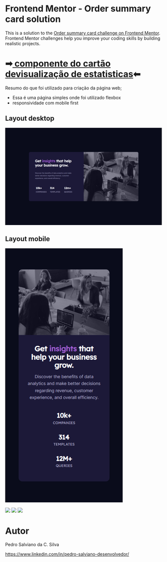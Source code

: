 

# Frontend Mentor - Order summary card solution

This is a solution to the [Order summary card challenge on Frontend Mentor](https://www.frontendmentor.io/challenges/order-summary-component-QlPmajDUj).
Frontend Mentor challenges help you improve your coding skills by building realistic projects. 


<h1>➡<a href="https://pe-salviano.github.io/componente-do-cartao-devisualizacao-de-estatisticas-principal/" target="_blank"> 
componente do cartão devisualização de estatisticas</a>⬅</h1>
 
 

Resumo do que foi utilizado para criação da página web;

- Essa é uma página simples onde foi utilizado flexbox
- responsividade com mobile first

## Layout desktop
![página inteira](https://github.com/pe-salviano/componente-do-cartao-devisualizacao-de-estatisticas-principal/blob/main/images/img-desktop.png)

## Layout mobile
![2](https://github.com/pe-salviano/componente-do-cartao-devisualizacao-de-estatisticas-principal/blob/main/images/img-mobile.png)


<div style="display: inline_block">
  
<a href = "mailto:pedro.salviano.cs@gmail.com"><img src="https://img.shields.io/badge/-Gmail-%23333?style=for-the-badge&logo=gmail&logoColor=white" target="_blank"></a>
<a href="https://www.linkedin.com/in/pedro-salviano-857917116/" target="_blank"><img src="https://img.shields.io/badge/-LinkedIn-%230077B5?style=for-the-badge&logo=linkedin&logoColor=white" target="_blank"></a>
<a href="https://pe-salviano.github.io/portfolio_pedro/" target="_blank"><img src="https://img.shields.io/badge/-Portf%C3%B3lio-brown?style=for-the-badge&logo=true" target="_blank"></a>
  
</div>

# Autor

Pedro Salviano da C. Silva

https://www.linkedin.com/in/pedro-salviano-desenvolvedor/
